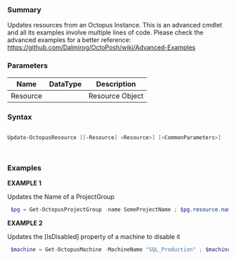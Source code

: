 ﻿### Summary
Updates resources from an Octopus Instance. This is an advanced cmdlet and all its examples involve multiple lines of code. Please check the advanced examples for a better reference: https://github.com/Dalmirog/OctoPosh/wiki/Advanced-Examples
### Parameters
| Name | DataType          | Description |
| ------------- | ----------- | ----------- |
| Resource |  |  Resource Object     |

### Syntax
``` powershell

Update-OctopusResource [[-Resource] <Resource>] [<CommonParameters>]




``` 

### Examples
**EXAMPLE 1**

Updates the Name of a ProjectGroup

``` powershell 
 $pg = Get-OctopusProjectGroup -name SomeProjectName ; $pg.resource.name = "SomeOtherProjectName" ; Update-OctopusResource -resource $pg.resource
``` 

**EXAMPLE 2**

Updates the [IsDisabled] property of a machine to disable it

``` powershell 
 $machine = Get-OctopusMachine -MachineName "SQL_Production" ; $machine.resource.isdisabled = $true ; Update-OctopusResource -resource $machine.resource
``` 

